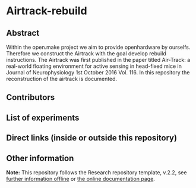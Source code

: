 # Airtrack-rebuild

## Abstract
Within the open.make project we aim to provide openhardware by ourselfs. Therefore we construct the Airtrack with the goal develop rebuild instructions. The Airtrack was first published in the paper titled Air-Track: a real-world floating environment for active sensing in head-fixed mice in Journal of Neurophysiology 1st October 2016 Vol. 116. 
In this repository the reconstruction of the airtrack is documented. 

## Contributors

## List of experiments

## Direct links (inside or outside this repository)


## Other information

**Note:** This repository follows the Research repository template, v.2.2, see [further information offline](.doc/information.md) or [the online documentation page](https://gin-tonic.netlify.app/).
